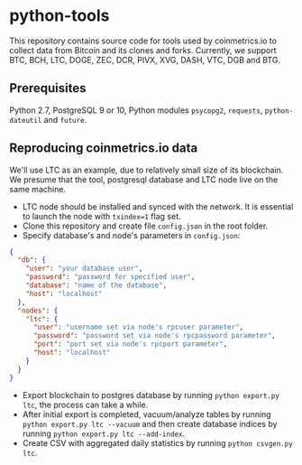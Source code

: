 # python-tools
This repository contains source code for tools used by coinmetrics.io to collect data from Bitcoin and its clones and forks. Currently, we support BTC, BCH, LTC, DOGE, ZEC, DCR, PIVX, XVG, DASH, VTC, DGB and BTG.

## Prerequisites
Python 2.7, PostgreSQL 9 or 10, Python modules `psycopg2`, `requests`, `python-dateutil` and `future`.

## Reproducing coinmetrics.io data 
We'll use LTC as an example, due to relatively small size of its blockchain. We presume that the tool, postgresql database and LTC node live on the same machine.

* LTC node should be installed and synced with the network. It is essential to launch the node with `txindex=1` flag set.
* Clone this repository and create file `config.json` in the root folder.
* Specify database's and node's parameters in `config.json`:
```json
{
  "db": {
    "user": "your database user",
    "password": "password for specified user",
    "database": "name of the database",
    "host": "localhost"
  },
  "nodes": {
    "ltc": {
      "user": "username set via node's rpcuser parameter",
      "password": "password set via node's rpcpassword parameter",
      "port": "port set via node's rpcport parameter",
      "host": "localhost"
    }
  }
}
```
* Export blockchain to postgres database by running `python export.py ltc`, the process can take a while.
* After initial export is completed, vacuum/analyze tables by running `python export.py ltc --vacuum` and then create database indices by running `python export.py ltc --add-index`.
* Create CSV with aggregated daily statistics by running `python csvgen.py ltc`. 

